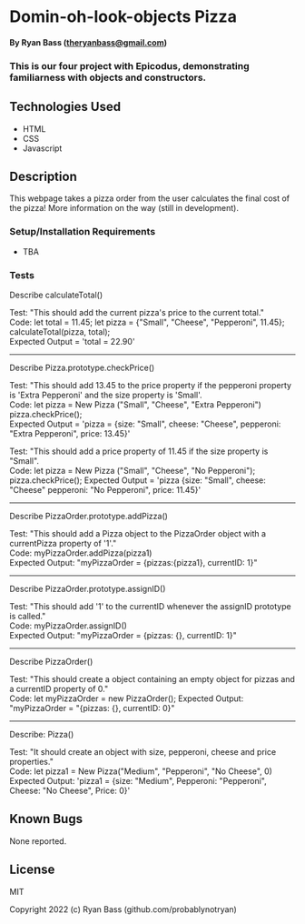 
# Domin-oh-look-objects Pizza

#### By Ryan Bass (theryanbass@gmail.com)

### This is our four project with Epicodus, demonstrating familiarness with objects and constructors.

## Technologies Used

* HTML
* CSS
* Javascript  
  
## Description
This webpage takes a pizza order from the user calculates the final cost of the pizza! More information on the way (still in development).


### Setup/Installation Requirements
* TBA

 ### Tests  

Describe calculateTotal()  

Test: "This should add the current pizza's price to the current total."  
Code: let total = 11.45;
      let pizza = {"Small", "Cheese", "Pepperoni", 11.45};
      calculateTotal(pizza, total);  
Expected Output = 'total = 22.90'

----

Describe Pizza.prototype.checkPrice()

Test: "This should add 13.45 to the price property if the pepperoni property is 'Extra Pepperoni' and the size property is 'Small'.  
Code: let pizza = New Pizza ("Small", "Cheese", "Extra Pepperoni")  
pizza.checkPrice();  
Expected Output = 'pizza = {size: "Small", cheese: "Cheese", pepperoni: "Extra Pepperoni", price: 13.45}'

Test: "This should add a price property of 11.45 if the size property is "Small".  
Code: let pizza = New Pizza ("Small", "Cheese", "No Pepperoni");
pizza.checkPrice();
Expected Output = 'pizza {size: "Small", cheese: "Cheese" pepperoni: "No Pepperoni", price: 11.45}'


---

Describe PizzaOrder.prototype.addPizza()

Test: "This should add a Pizza object to the PizzaOrder object with a currentPizza property of '1'."  
Code: myPizzaOrder.addPizza(pizza1)  
Expected Output: "myPizzaOrder = {pizzas:{pizza1}, currentID: 1}"

---

Describe PizzaOrder.prototype.assignID()  

Test: "This should add '1' to the currentID whenever the assignID prototype is called."  
Code: myPizzaOrder.assignID()  
Expected Output: "myPizzaOrder = {pizzas: {}, currentID: 1}"

---

Describe PizzaOrder()  

Test: "This should create a object containing an empty object for pizzas and a currentID property of 0."  
Code: let myPizzaOrder = new PizzaOrder();
Expected Output: "myPizzaOrder = "{pizzas: {}, currentID: 0}"

 ---

 Describe: Pizza()  

Test: "It should create an object with size, pepperoni, cheese and price properties."  
Code: let pizza1 = New Pizza("Medium", "Pepperoni", "No Cheese", 0)  
Expected Output: 'pizza1 = {size: "Medium", Pepperoni: "Pepperoni", Cheese: "No Cheese", Price: 0}'
 

## Known Bugs

None reported.
  

## License

MIT

  

Copyright 2022 (c) Ryan Bass (github.com/probablynotryan)